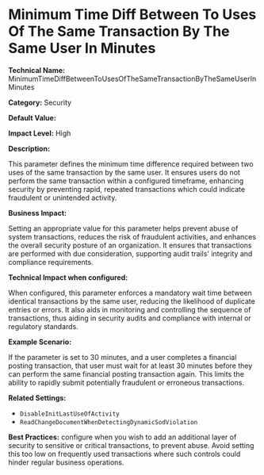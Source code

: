 # Minimum Time Diff Between To Uses Of The Same Transaction By The Same User In Minutes

**Technical Name:** MinimumTimeDiffBetweenToUsesOfTheSameTransactionByTheSameUserInMinutes

**Category:** Security

**Default Value:**

**Impact Level:** High

**Description:**

This parameter defines the minimum time difference required between two uses of the same transaction by the same user. It ensures users do not perform the same transaction within a configured timeframe, enhancing security by preventing rapid, repeated transactions which could indicate fraudulent or unintended activity.

**Business Impact:**

Setting an appropriate value for this parameter helps prevent abuse of system transactions, reduces the risk of fraudulent activities, and enhances the overall security posture of an organization. It ensures that transactions are performed with due consideration, supporting audit trails' integrity and compliance requirements.

**Technical Impact when configured:**

When configured, this parameter enforces a mandatory wait time between identical transactions by the same user, reducing the likelihood of duplicate entries or errors. It also aids in monitoring and controlling the sequence of transactions, thus aiding in security audits and compliance with internal or regulatory standards.

**Example Scenario:**

If the parameter is set to 30 minutes, and a user completes a financial posting transaction, that user must wait for at least 30 minutes before they can perform the same financial posting transaction again. This limits the ability to rapidly submit potentially fraudulent or erroneous transactions.

**Related Settings:**

- `DisableInitLastUseOfActivity`
- `ReadChangeDocumentWhenDetectingDynamicSodViolation`

**Best Practices:** configure when you wish to add an additional layer of security to sensitive or critical transactions, to prevent abuse. Avoid setting this too low on frequently used transactions where such controls could hinder regular business operations.